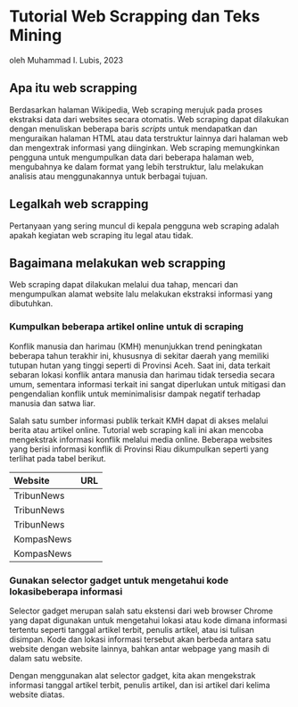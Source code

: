 <!-- README.md is generated from README.Rmd. Please edit that file -->

# Tutorial Web Scrapping dan Teks Mining

oleh Muhammad I. Lubis, 2023

<!-- badges: start -->
<!-- badges: end -->

## Apa itu web scrapping

Berdasarkan halaman Wikipedia, Web scraping merujuk pada proses
ekstraksi data dari websites secara otomatis. Web scraping dapat
dilakukan dengan menuliskan beberapa baris *scripts* untuk mendapatkan
dan menguraikan halaman HTML atau data terstruktur lainnya dari halaman
web dan mengextrak informasi yang diinginkan. Web scraping memungkinkan
pengguna untuk mengumpulkan data dari beberapa halaman web, mengubahnya
ke dalam format yang lebih terstruktur, lalu melakukan analisis atau
menggunakannya untuk berbagai tujuan.

## Legalkah web scrapping

Pertanyaan yang sering muncul di kepala pengguna web scraping adalah
apakah kegiatan web scraping itu legal atau tidak.

## Bagaimana melakukan web scrapping

Web scraping dapat dilakukan melalui dua tahap, mencari dan mengumpulkan
alamat website lalu melakukan ekstraksi informasi yang dibutuhkan.

### Kumpulkan beberapa artikel online untuk di scraping

Konflik manusia dan harimau (KMH) menunjukkan trend peningkatan beberapa
tahun terakhir ini, khususnya di sekitar daerah yang memiliki tutupan
hutan yang tinggi seperti di Provinsi Aceh. Saat ini, data terkait
sebaran lokasi konflik antara manusia dan harimau tidak tersedia secara
umum, sementara informasi terkait ini sangat diperlukan untuk mitigasi
dan pengendalian konflik untuk meminimalisisr dampak negatif terhadap
manusia dan satwa liar.

Salah satu sumber informasi publik terkait KMH dapat di akses melalui
berita atau artikel online. Tutorial web scraping kali ini akan mencoba
mengekstrak informasi konflik melalui media online. Beberapa websites
yang berisi informasi konflik di Provinsi Riau dikumpulkan seperti yang
terlihat pada tabel berikut.

<table class="table" style="margin-left: auto; margin-right: auto;">
<thead>
<tr>
<th style="text-align:left;">
Website
</th>
<th style="text-align:left;">
URL
</th>
</tr>
</thead>
<tbody>
<tr>
<td style="text-align:left;">
TribunNews
</td>
<td style="text-align:left;">
<https://aceh.tribunnews.com/2020/03/11/teror-harimau-sumatera-belum-mereda-di-subulussalam-giliran-desa-bawan-jadi-sasaran?page=all>
</td>
</tr>
<tr>
<td style="text-align:left;">
TribunNews
</td>
<td style="text-align:left;">
<https://aceh.tribunnews.com/2020/10/05/harimau-berkeliaran-di-objek-wisata-kempra-dampak-tidak-adanya-kajian-lingkungan-spot-baru>
</td>
</tr>
<tr>
<td style="text-align:left;">
TribunNews
</td>
<td style="text-align:left;">
<https://aceh.tribunnews.com/2020/03/11/warga-pastikan-harimau-sumatera-yang-kembali-meneror-mangsa-ternak?page=all>
</td>
</tr>
<tr>
<td style="text-align:left;">
KompasNews
</td>
<td style="text-align:left;">
<https://regional.kompas.com/read/2018/11/15/16461841/masuk-ke-kampung-kawanan-harimau-sumatera-terkam-3-ekor-kerbau-warga?page=all>
</td>
</tr>
<tr>
<td style="text-align:left;">
KompasNews
</td>
<td style="text-align:left;">
<https://regional.kompas.com/read/2019/12/07/14385741/ternyata-ini-penyebab-harimau-masuk-ke-permukiman-dan-mangsa-ternak-warga?page=all>
</td>
</tr>
</tbody>
</table>

### Gunakan selector gadget untuk mengetahui kode lokasibeberapa informasi

Selector gadget merupan salah satu ekstensi dari web browser Chrome yang
dapat digunakan untuk mengetahui lokasi atau kode dimana informasi
tertentu seperti tanggal artikel terbit, penulis artikel, atau isi
tulisan disimpan. Kode dan lokasi informasi tersebut akan berbeda antara
satu website dengan website lainnya, bahkan antar webpage yang masih di
dalam satu website.

Dengan menggunakan alat selector gadget, kita akan mengekstrak informasi
tanggal artikel terbit, penulis artikel, dan isi artikel dari kelima
website diatas.
